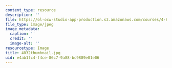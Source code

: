 ```yaml
---
content_type: resource
description: ''
file: https://ol-ocw-studio-app-production.s3.amazonaws.com/courses/4-614-religious-architecture-and-islamic-cultures-fall-2002/e4ab1fc4f4ce86c79a88bc9889e01e06_4032thumbnail.jpg
file_type: image/jpeg
image_metadata:
  caption: ''
  credit: ''
  image-alt: ''
resourcetype: Image
title: 4032thumbnail.jpg
uid: e4ab1fc4-f4ce-86c7-9a88-bc9889e01e06
---
```

